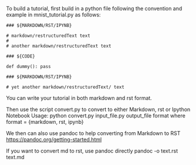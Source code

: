 To build a tutorial, first build in a python file following the convention and 
example in mnist_tutorial.py as follows: 

```
### ${MARKDOWN/RST/IPYNB}

# markdown/restructuredText text 
# 
# another markdown/restructuredText text 

### ${CODE} 

def dummy(): pass 

### ${MARKDOWN/RST/IPYNB}

# yet another markdown/restructuredText/ text 
```
You can write your tutorial in both markdown and rst format.

Then use the script convert.py to convert to either Markdown, rst or Ipython Notebook
Usage: python convert.py input_file.py output_file format 
where format = {markdown, rst, ipynb}

We then can also use pandoc to help converting from Markdown to RST https://pandoc.org/getting-started.html

If you want to convert md to rst, use pandoc directly 
pandoc -o text.rst text.md